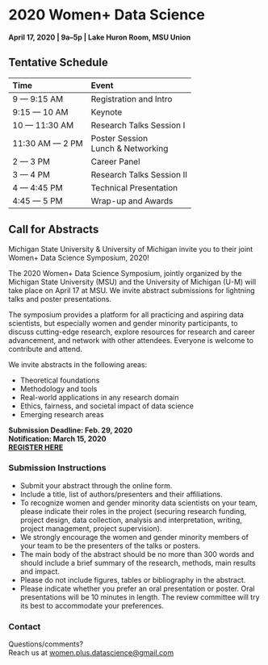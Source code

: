 # 2020 Women+ Data Science
**April 17, 2020 | 9a–5p | Lake Huron Room, MSU Union**

## Tentative Schedule
| Time | Event |
| :--- | :--- |
|9 — 9:15 AM | Registration and Intro |
|9:15 — 10 AM | Keynote |
|10 — 11:30 AM | Research Talks Session I |
|11:30 AM — 2 PM | Poster Session <br> Lunch & Networking |
|2 — 3 PM | Career Panel |
|3 — 4 PM | Research Talks Session II |
|4 — 4:45 PM | Technical Presentation |
|4:45 — 5 PM | Wrap-up and Awards |

## Call for Abstracts
Michigan State University & University of Michigan invite you to their joint Women+ Data Science Symposium, 2020!

The 2020 Women+ Data Science Symposium, jointly organized by the Michigan State University (MSU) and the University of Michigan (U-M) will take place on April 17 at MSU. We invite abstract submissions for lightning talks and poster presentations.

The symposium provides a platform for all practicing and aspiring data scientists, but especially women and gender minority participants, to discuss cutting-edge research, explore resources for research and career advancement, and network with other attendees. Everyone is welcome to contribute and attend.

We invite abstracts in the following areas:
- Theoretical foundations
- Methodology and tools
- Real-world applications in any research domain
- Ethics, fairness, and societal impact of data science
- Emerging research areas

**Submission Deadline: Feb. 29, 2020** <br>
**Notification: March 15, 2020** <br>
**[REGISTER HERE](https://forms.gle/J5zNLDdD4f9wDKto6)**

### Submission Instructions
- Submit your abstract through the online form.
- Include a title, list of authors/presenters and their affiliations.
- To recognize women and gender minority data scientists on your team, please indicate their roles in the project (securing research funding, project design, data collection, analysis and interpretation, writing, project management, project supervision).
- We strongly encourage the women and gender minority members of your team to be the presenters of the talks or posters.
- The main body of the abstract should be no more than 300 words and should include a brief summary of the research, methods, main results and impact.
- Please do not include figures, tables or bibliography in the abstract.
- Please indicate whether you prefer an oral presentation or poster. Oral presentations will be 10 minutes in length. The review committee will try its best to accommodate your preferences.

### Contact

Questions/comments? <br>
Reach us at women.plus.datascience@gmail.com
